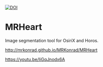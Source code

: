 [![DOI](https://zenodo.org/badge/130806489.svg)](https://zenodo.org/badge/latestdoi/130806489)

# MRHeart

Image segmentation tool for OsiriX and Horos.

http://mrkonrad.github.io/MRKonrad/MRHeart

https://youtu.be/IiGqJnodx6A
